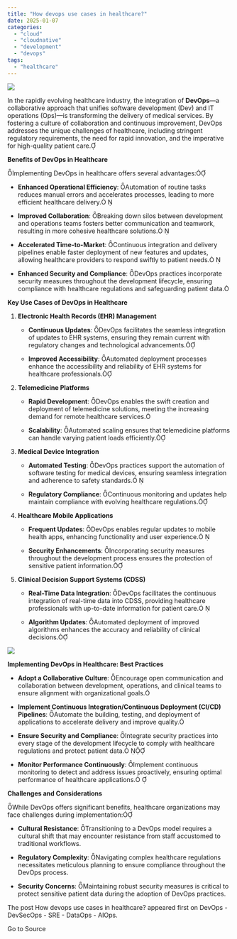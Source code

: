 ```yaml
---
title: "How devops use cases in healthcare?"
date: 2025-01-07
categories: 
  - "cloud"
  - "cloudnative"
  - "development"
  - "devops"
tags: 
  - "healthcare"
---
```


![](https://www.bestdevops.com/wp-content/uploads/2025/01/DevOps-in-healthcare-1024x401.jpg)

In the rapidly evolving healthcare industry, the integration of **DevOps**—a collaborative approach that unifies software development (Dev) and IT operations (Ops)—is transforming the delivery of medical services. By fostering a culture of collaboration and continuous improvement, DevOps addresses the unique challenges of healthcare, including stringent regulatory requirements, the need for rapid innovation, and the imperative for high-quality patient care.

**Benefits of DevOps in Healthcare**

Implementing DevOps in healthcare offers several advantages:

- **Enhanced Operational Efficiency**: Automation of routine tasks reduces manual errors and accelerates processes, leading to more efficient healthcare delivery. 

- **Improved Collaboration**: Breaking down silos between development and operations teams fosters better communication and teamwork, resulting in more cohesive healthcare solutions. 

- **Accelerated Time-to-Market**: Continuous integration and delivery pipelines enable faster deployment of new features and updates, allowing healthcare providers to respond swiftly to patient needs. 

- **Enhanced Security and Compliance**: DevOps practices incorporate security measures throughout the development lifecycle, ensuring compliance with healthcare regulations and safeguarding patient data.

**Key Use Cases of DevOps in Healthcare**

1. **Electronic Health Records (EHR) Management**
    - **Continuous Updates**: DevOps facilitates the seamless integration of updates to EHR systems, ensuring they remain current with regulatory changes and technological advancements.
    
    - **Improved Accessibility**: Automated deployment processes enhance the accessibility and reliability of EHR systems for healthcare professionals.

4. **Telemedicine Platforms**
    - **Rapid Development**: DevOps enables the swift creation and deployment of telemedicine solutions, meeting the increasing demand for remote healthcare services.
    
    - **Scalability**: Automated scaling ensures that telemedicine platforms can handle varying patient loads efficiently.

7. **Medical Device Integration**
    - **Automated Testing**: DevOps practices support the automation of software testing for medical devices, ensuring seamless integration and adherence to safety standards. 
    
    - **Regulatory Compliance**: Continuous monitoring and updates help maintain compliance with evolving healthcare regulations.

10. **Healthcare Mobile Applications**
    - **Frequent Updates**: DevOps enables regular updates to mobile health apps, enhancing functionality and user experience. 
    
    - **Security Enhancements**: Incorporating security measures throughout the development process ensures the protection of sensitive patient information.

13. **Clinical Decision Support Systems (CDSS)**
    - **Real-Time Data Integration**: DevOps facilitates the continuous integration of real-time data into CDSS, providing healthcare professionals with up-to-date information for patient care. 
    
    - **Algorithm Updates**: Automated deployment of improved algorithms enhances the accuracy and reliability of clinical decisions.

![](https://www.bestdevops.com/wp-content/uploads/2025/01/Devops-Neutrino-Tech-Systems-scaled-1-1024x312.jpg)

**Implementing DevOps in Healthcare: Best Practices**

- **Adopt a Collaborative Culture**: Encourage open communication and collaboration between development, operations, and clinical teams to ensure alignment with organizational goals.

- **Implement Continuous Integration/Continuous Deployment (CI/CD) Pipelines**: Automate the building, testing, and deployment of applications to accelerate delivery and improve quality.

- **Ensure Security and Compliance**: Integrate security practices into every stage of the development lifecycle to comply with healthcare regulations and protect patient data. 

- **Monitor Performance Continuously**: Implement continuous monitoring to detect and address issues proactively, ensuring optimal performance of healthcare applications. 

**Challenges and Considerations**

While DevOps offers significant benefits, healthcare organizations may face challenges during implementation:

- **Cultural Resistance**: Transitioning to a DevOps model requires a cultural shift that may encounter resistance from staff accustomed to traditional workflows.

- **Regulatory Complexity**: Navigating complex healthcare regulations necessitates meticulous planning to ensure compliance throughout the DevOps process.

- **Security Concerns**: Maintaining robust security measures is critical to protect sensitive patient data during the adoption of DevOps practices.

The post How devops use cases in healthcare? appeared first on DevOps - DevSecOps - SRE - DataOps - AIOps.

Go to Source

